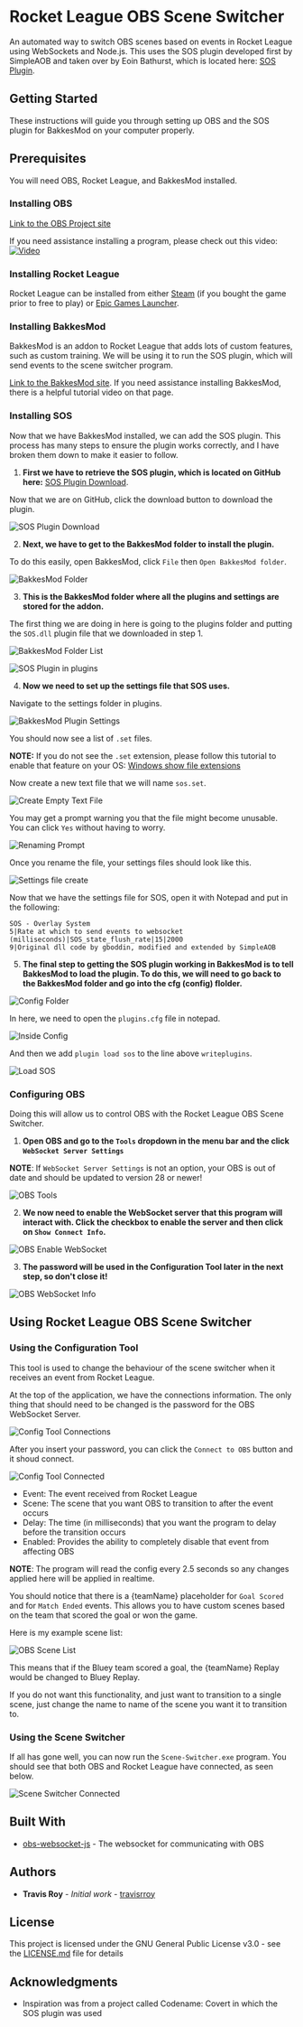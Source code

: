 # Rocket League OBS Scene Switcher

An automated way to switch OBS scenes based on events in Rocket League using WebSockets and Node.js. This uses the SOS plugin developed first by SimpleAOB and taken over by Eoin Bathurst, which is located here: [SOS Plugin](https://github.com/SilentEchoGM/sos-monorepo/tree/main/packages/release/sos-plugin).


## Getting Started
These instructions will guide you through setting up OBS and the SOS plugin for BakkesMod on your computer properly.


## Prerequisites
You will need OBS, Rocket League, and BakkesMod installed.  


### Installing OBS
[Link to the OBS Project site](https://obsproject.com/download)  

If you need assistance installing a program, please check out this video:  
[![Video](http://img.youtube.com/vi/j0SMxEjJnGs/0.jpg)](http://www.youtube.com/watch?v=j0SMxEjJnGs "Computer Fundamentals - Install Software in Windows 10 - How to Download Programs on Laptop Computer")


### Installing Rocket League
Rocket League can be installed from either [Steam](https://steamcommunity.com/app/252950) (if you bought the game prior to free to play) or [Epic Games Launcher](https://store.epicgames.com/en-US/p/rocket-league).


### Installing BakkesMod
BakkesMod is an addon to Rocket League that adds lots of custom features, such as custom training. We will be using it to run the SOS plugin, which will send events to the scene switcher program.

[Link to the BakkesMod site](https://bakkesmod.com/download.php). If you need assistance installing BakkesMod, there is a helpful tutorial video on that page.


### Installing SOS
Now that we have BakkesMod installed, we can add the SOS plugin. This process has many steps to ensure the plugin works correctly, and I have broken them down to make it easier to follow.

1. **First we have to retrieve the SOS plugin, which is located on GitHub here:** [SOS Plugin Download](https://github.com/SilentEchoGM/sos-monorepo/blob/main/packages/release/sos-plugin/SOS.dll).

Now that we are on GitHub, click the download button to download the plugin.

![SOS Plugin Download](./docs/images/SOS%20Plugin%20Download.png)

2. **Next, we have to get to the BakkesMod folder to install the plugin.**

To do this easily, open BakkesMod, click `File` then `Open BakkesMod folder`.

![BakkesMod Folder](./docs/images/BakkesMod%20Folder.png)

3. **This is the BakkesMod folder where all the plugins and settings are stored for the addon.**

The first thing we are doing in here is going to the plugins folder and putting the `SOS.dll` plugin file that we downloaded in step 1.

![BakkesMod Folder List](./docs/images/BakkesMod%20Folder%20List.png)

![SOS Plugin in plugins](./docs/images/SOS%20Plugin%20plugins.png)

4. **Now we need to set up the settings file that SOS uses.**

Navigate to the settings folder in plugins.

![BakkesMod Plugin Settings](./docs/images/BakkesMod%20Plugins%20Settings.png)

You should now see a list of `.set` files. 

**NOTE:** If you do not see the `.set` extension, please follow this tutorial to enable that feature on your OS: [Windows show file extensions](https://www.howtogeek.com/205086/beginner-how-to-make-windows-show-file-extensions/)

Now create a new text file that we will name `sos.set`.

![Create Empty Text File](./docs/images/BakkesMod%20Settings%20Create%20File.png)

You may get a prompt warning you that the file might become unusable. You can click `Yes` without having to worry.

![Renaming Prompt](./docs/images/Renaming%20Prompt.png)

Once you rename the file, your settings files should look like this.

![Settings file create](./docs/images/Settings%20file%20created.png)

Now that we have the settings file for SOS, open it with Notepad and put in the following:
```
SOS - Overlay System
5|Rate at which to send events to websocket (milliseconds)|SOS_state_flush_rate|15|2000
9|Original dll code by gboddin, modified and extended by SimpleAOB
```

5. **The final step to getting the SOS plugin working in BakkesMod is to tell BakkesMod to load the plugin. To do this, we will need to go back to the BakkesMod folder and go into the cfg (config) flolder.**

![Config Folder](./docs/images/BakkesMod%20Config%20Folder.png)

In here, we need to open the `plugins.cfg` file in notepad.

![Inside Config](./docs/images/BakkesMod%20Inside%20Config.png)

And then we add `plugin load sos` to the line above `writeplugins`.

![Load SOS](./docs/images/BakkesMod%20Load%20SOS.png)


### Configuring OBS
Doing this will allow us to control OBS with the Rocket League OBS Scene Switcher.

1. **Open OBS and go to the `Tools` dropdown in the menu bar and the click `WebSocket Server Settings`**

**NOTE**: If `WebSocket Server Settings` is not an option, your OBS is out of date and should be updated to version 28 or newer!

![OBS Tools](./docs/images/OBS%20Tools.png)

2. **We now need to enable the WebSocket server that this program will interact with. Click the checkbox to enable the server and then click on `Show Connect Info`.**

![OBS Enable WebSocket](./docs/images/OBS%20Enable%20Websocket.png)

3. **The password will be used in the Configuration Tool later in the next step, so don't close it!**

![OBS WebSocket Info](./docs/images/OBS%20Websocket%20Info.png)


## Using Rocket League OBS Scene Switcher

### Using the Configuration Tool
This tool is used to change the behaviour of the scene switcher when it receives an event from Rocket League.

At the top of the application, we have the connections information. The only thing that should need to be changed is the password for the OBS WebSocket Server. 

![Config Tool Connections](./docs/images/Config%20Tool%20Connections.png)

After you insert your password, you can click the `Connect to OBS` button and it shoud connect.

![Config Tool Connected](./docs/images/Config%20Tool%20Connected.png)

- Event: The event received from Rocket League
- Scene: The scene that you want OBS to transition to after the event occurs
- Delay: The time (in milliseconds) that you want the program to delay before the transition occurs
- Enabled: Provides the ability to completely disable that event from affecting OBS

**NOTE**: The program will read the config every 2.5 seconds so any changes applied here will be applied in realtime. 

You should notice that there is a {teamName} placeholder for `Goal Scored` and for `Match Ended` events. This allows you to have custom scenes based on the team that scored the goal or won the game. 

Here is my example scene list:

![OBS Scene List](./docs/images/OBS%20Scene%20List.png)

This means that if the Bluey team scored a goal, the {teamName} Replay would be changed to Bluey Replay. 

If you do not want this functionality, and just want to transition to a single scene, just change the name to name of the scene you want it to transition to.

### Using the Scene Switcher
If all has gone well, you can now run the `Scene-Switcher.exe` program. You should see that both OBS and Rocket League have connected, as seen below.

![Scene Switcher Connected](./docs/images/Scene%20Switcher%20Connected.png)

## Built With

* [obs-websocket-js](https://github.com/obs-websocket-community-projects/obs-websocket-js) - The websocket for communicating with OBS

## Authors

* **Travis Roy** - *Initial work* - [travisrroy](https://github.com/travisrroy)

## License

This project is licensed under the GNU General Public License v3.0 - see the [LICENSE.md](LICENSE.md) file for details

## Acknowledgments

* Inspiration was from a project called Codename: Covert in which the SOS plugin was used
